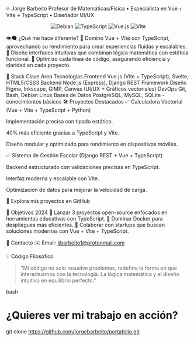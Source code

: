 🔥 Jorge Barbeito
Profesor de Matemáticas/Física • Especialista en Vue + Vite + TypeScript • Diseñador UI/UX
<div align="center"> <img src="https://img.shields.io/badge/Debian-A81D33?style=for-the-badge&logo=debian&logoColor=white" alt="Debian"> <img src="https://img.shields.io/badge/TypeScript-3178C6?style=for-the-badge&logo=typescript&logoColor=white" alt="TypeScript"> <img src="https://img.shields.io/badge/Vue.js-4FC08D?style=for-the-badge&logo=vuedotjs&logoColor=white" alt="Vue.js"> <img src="https://img.shields.io/badge/Vite-646CFF?style=for-the-badge&logo=vite&logoColor=white" alt="Vite"> </div>

👁️‍🗨️ ¿Qué me hace diferente?
📌 Domino Vue + Vite con TypeScript, aprovechando su rendimiento para crear experiencias fluidas y escalables. 🎨 Diseño interfaces intuitivas que combinan lógica matemática con estética funcional. 🚀 Optimizo cada línea de código, asegurando eficiencia y claridad en cada proyecto.

🧠 Stack Clave
Área	Tecnologías
Frontend	Vue.js (Vite + TypeScript), Svelte, HTML5/CSS3
Backend	Node.js (Express), Django REST Framework
Diseño	Figma, Inkscape, GIMP, Canvas (UI/UX + Gráficos vectoriales)
DevOps	Git, Bash, Debian Linux
Bases de Datos	PostgreSQL, MySQL, SQLite - conocimientos básicos
🛠️ Proyectos Destacados
✅ Calculadora Vectorial (Vue + Vite + TypeScript + Python)

Implementación precisa con tipado estático.

40% más eficiente gracias a TypeScript y Vite.

Diseño modular y optimizado para rendimiento en dispositivos móviles.

✅ Sistema de Gestión Escolar (Django REST + Vue + TypeScript)

Backend estructurado con validaciones precisas en TypeScript.

Interfaz moderna y escalable con Vite.

Optimización de datos para mejorar la velocidad de carga.

🔗 Explora mis proyectos en GitHub

🎯 Objetivos 2024
🎯 Lanzar 3 proyectos open-source enfocados en herramientas educativas con TypeScript. 🎯 Dominar Docker para despliegues más eficientes. 🎯 Colaborar con startups que buscan soluciones modernas con Vue + Vite + TypeScript.

📡 Contacto
✉️ Email: jjbarbeito1@protonmail.com

💡 Código Filosófico
> "Mi código no solo resuelve problemas, redefine la forma en que interactuamos con la tecnología. La lógica matemática y el diseño intuitivo en equilibrio perfecto."

bash
# ¿Quieres ver mi trabajo en acción?
git clone https://github.com/jorgebarbeito/portafolio.git  

